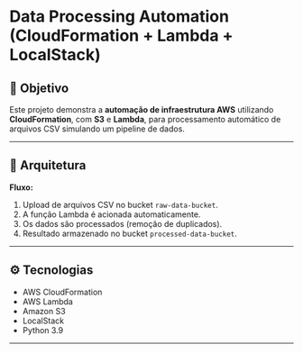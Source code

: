 
# Data Processing Automation (CloudFormation + Lambda + LocalStack)

## 🎯 Objetivo
Este projeto demonstra a **automação de infraestrutura AWS** utilizando **CloudFormation**, com **S3** e **Lambda**, para processamento automático de arquivos CSV simulando um pipeline de dados.

---

## 🧩 Arquitetura


**Fluxo:**
1. Upload de arquivos CSV no bucket `raw-data-bucket`.
2. A função Lambda é acionada automaticamente.
3. Os dados são processados (remoção de duplicados).
4. Resultado armazenado no bucket `processed-data-bucket`.

---

## ⚙️ Tecnologias
- AWS CloudFormation  
- AWS Lambda  
- Amazon S3  
- LocalStack  
- Python 3.9  

---
